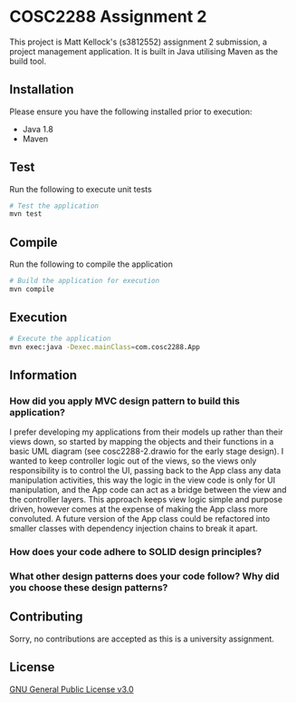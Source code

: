 # COSC2288 Assignment 2

This project is Matt Kellock's (s3812552) assignment 2 submission, a project management application.
It is built in Java utilising Maven as the build tool.

## Installation

Please ensure you have the following installed prior to execution:

- Java 1.8
- Maven

## Test

Run the following to execute unit tests

```bash
# Test the application
mvn test
```

## Compile

Run the following to compile the application

```bash
# Build the application for execution
mvn compile
```

## Execution

```bash
# Execute the application
mvn exec:java -Dexec.mainClass=com.cosc2288.App
```

## Information

### How did you apply MVC design pattern to build this application?

I prefer developing my applications from their models up rather than their views down, so started by mapping the objects and their functions in a basic UML diagram (see cosc2288-2.drawio for the early stage design). I wanted to keep controller logic out of the views, so the views only responsibility is to control the UI, passing back to the App class any data manipulation activities, this way the logic in the view code is only for UI manipulation, and the App code can act as a bridge between the view and the controller layers. This approach keeps view logic simple and purpose driven, however comes at the expense of making the App class more convoluted. A future version of the App class could be refactored into smaller classes with dependency injection chains to break it apart.

### How does your code adhere to SOLID design principles?



### What other design patterns does your code follow? Why did you choose these design patterns?



## Contributing

Sorry, no contributions are accepted as this is a university assignment.

## License

[GNU General Public License v3.0](https://choosealicense.com/licenses/gpl-3.0/)
